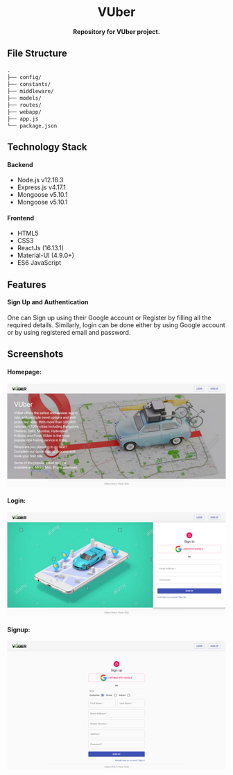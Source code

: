 <h1 align="center">VUber</h1>

<h4 align='center'> Repository for VUber project.</h4>

## File Structure

```
.
├── config/               
├── constants/            
├── middleware/        
├── models/               
├── routes/                 
├── webapp/                 
├── app.js                 
└── package.json
```

## Technology Stack

#### Backend

- Node.js v12.18.3
- Express.js v4.17.1
- Mongoose v5.10.1
- Mongoose v5.10.1

#### Frontend

- HTML5
- CSS3
- ReactJs                 (16.13.1)
- Material-UI             (4.9.0+)
- ES6 JavaScript


## Features

#### Sign Up and Authentication

One can Sign up using their Google account or Register by filling all the required details.
Similarly, login can be done either by using Google account or by using registered email and password.


## Screenshots

#### Homepage:

![Homepage](/screenshots/home.png)


#### Login:

![Login](/screenshots/login.png)


#### Signup:

![Signup](/screenshots/signup.png)
